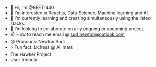 - 👋 Hi, I’m @BEET1440
- 👀 I’m interested in React.js, Data Science, Machine learning and AI.
- 🌱 I’m currently learning and creating simultaneously using the listed stacks.
- 💞️ I’m looking to collaborate on any ongoing or upcoming project.
- 📫 How to reach me email @ sudinewton@outlook.com
- 😄 Pronouns: Newton Sudi
- ⚡ Fun fact: Lichess @ AI_mars
- The Hawker Project
- User friendly
<!---
BEET1440/BEET1440 is a ✨ special ✨ repository because its `README.md` (this file) appears on your GitHub profile.
You can click the Preview link to take a look at your changes.
--->
